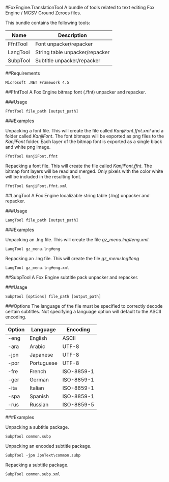 #FoxEngine.TranslationTool
A bundle of tools related to text editing Fox Engine / MGSV Ground Zeroes files.

This bundle contains the following tools:

Name      | Description
--------- | ------------
FfntTool  | Font unpacker/repacker
LangTool  | String table unpacker/repacker
SubpTool  | Subtitle unpacker/repacker


##Requirements
```
Microsoft .NET Framework 4.5
```

##FfntTool
A Fox Engine bitmap font (.ffnt) unpacker and repacker.

###Usage
```
FfntTool file_path [output_path]
```

###Examples

Unpacking a font file. This will create the file called *KanjiFont.ffnt.xml* and a folder called *KanjiFont*. The font bitmaps will be exported as png files to the *KanjiFont* folder. Each layer of the bitmap font is exported as a single black and white png image.
```
FfntTool KanjiFont.ffnt
```

Repacking a font file. This will create the file called *KanjiFont.ffnt*. The bitmap font layers will be read and merged. Only pixels with the color white will be included in the resulting font.
```
FfntTool KanjiFont.ffnt.xml
```

##LangTool
A Fox Engine localizable string table (.lng) unpacker and repacker.

###Usage
```
LangTool file_path [output_path]
```

###Examples

Unpacking an .lng file. This will create the file *gz_menu.lng#eng.xml*.
```
LangTool gz_menu.lng#eng
```

Repacking an .lng file. This will create the file *gz_menu.lng#eng*
```
LangTool gz_menu.lng#eng.xml
```

##SubpTool
A Fox Engine subtitle pack unpacker and repacker.

###Usage
```
SubpTool [options] file_path [output_path]
```

###Options
The language of the file must be specified to correctly decode certain subtitles. Not specifying a language option will default to the ASCII encoding.

Option | Language   | Encoding
------ | ---------- | --------
-eng   | English    | ASCII
-ara   | Arabic     | UTF-8
-jpn   | Japanese   | UTF-8
-por   | Portuguese | UTF-8
-fre   | French     | ISO-8859-1
-ger   | German     | ISO-8859-1
-ita   | Italian    | ISO-8859-1
-spa   | Spanish    | ISO-8859-1
-rus   | Russian    | ISO-8859-5

###Examples

Unpacking a subtitle package.
```
SubpTool common.subp
```

Unpacking an encoded subtitle package.
```
SubpTool -jpn JpnText\common.subp
```

Repacking a subtitle package.
```
SubpTool common.subp.xml
```